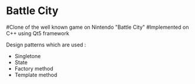 # Battle City 
#Clone of the well known game on Nintendo "Battle City"
#Implemented on C++ using Qt5 framework

Design patterns which are used :
 - Singletone
 - State
 - Factory method
 - Template method


